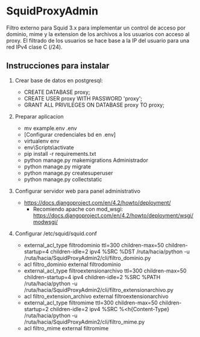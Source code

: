 # SquidProxyAdmin

Filtro externo para Squid 3.x para implementar un control de acceso por dominio, mime y la extension de los archivos a los usuarios con acceso al proxy.
El filtrado de los usuarios se hace base a la IP del usuario para una red IPv4 clase C (/24).

## Instrucciones para instalar
1. Crear base de datos en postgresql:
   - CREATE DATABASE proxy;
   - CREATE USER proxy WITH PASSWORD 'proxy';
   - GRANT ALL PRIVILEGES ON DATABASE proxy TO proxy;

2. Preparar aplicacion
   - mv example.env .env
   - [Configurar credenciales bd en .env]
   - virtualenv env
   - env\Scripts\activate
   - pip install -r requirements.txt
   - python manage.py makemigrations Administrador
   - python manage.py migrate
   - python manage.py createsuperuser
   - python manage.py collectstatic

4. Configurar servidor web para panel administrativo
   - https://docs.djangoproject.com/en/4.2/howto/deployment/
     - Recomiendo apache con mod_wsgi: https://docs.djangoproject.com/en/4.2/howto/deployment/wsgi/modwsgi/

5. Configurar /etc/squid/squid.conf
   - external_acl_type filtrodominio ttl=300 children-max=50 children-startup=4 children-idle=2 ipv4 %SRC %DST /ruta/hacia/python -u /ruta/hacia/SquidProxyAdmin2/cli/filtro_dominio.py
   - acl filtro_dominio external filtrodominio
   - external_acl_type filtroextensionarchivo ttl=300 children-max=50 children-startup=4 ipv4 children-idle=2 %SRC %PATH /ruta/hacia/python -u /ruta/hacia/SquidProxyAdmin2/cli/filtro_extensionarchivo.py
   - acl filtro_extension_archivo external filtroextensionarchivo
   - external_acl_type filtromime ttl=300 children-max=50 children-startup=2 children-idle=2 ipv4 %SRC %<h{Content-Type} /ruta/hacia/python -u /ruta/hacia/SquidProxyAdmin2/cli/filtro_mime.py
   - acl filtro_mime external filtromime
